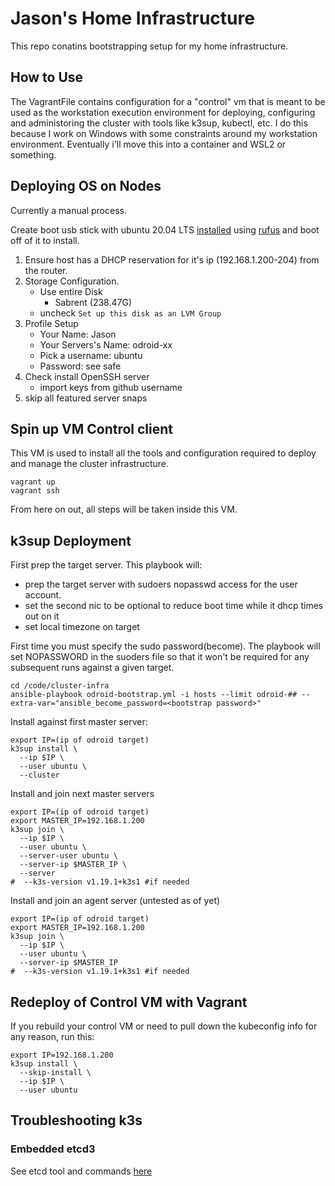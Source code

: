 # Jason's Home Infrastructure

This repo conatins bootstrapping setup for my home infrastructure. 

## How to Use
The VagrantFile contains configuration for a "control" vm that is meant to be used as the workstation execution environment for deploying, configuring and administoring the cluster with tools like k3sup, kubectl, etc. I do this because I work on Windows with some constraints around my workstation environment. Eventually i'll move this into a container and WSL2 or something.

## Deploying OS on Nodes
Currently a manual process.

Create boot usb stick with ubuntu 20.04 LTS [installed](https://ubuntu.com/tutorials/create-a-usb-stick-on-windows#1-overview) using [rufus](https://rufus.ie/en_US/) and boot off of it to install.
 1. Ensure host has a DHCP reservation for it's ip (192.168.1.200-204) from the router.
 2. Storage Configuration.
    - Use entire Disk
      - Sabrent (238.47G)
    - uncheck `Set up this disk as an LVM Group`
 3. Profile Setup
    - Your Name: Jason
    - Your Servers's Name: odroid-xx
    - Pick a username: ubuntu
    - Password: see safe
 4. Check install OpenSSH server
    - import keys from github username
 5. skip all featured server snaps

## Spin up VM Control client
This VM is used to install all the tools and configuration required to deploy and manage the cluster infrastructure.
```
vagrant up
vagrant ssh
```
From here on out, all steps will be taken inside this VM.

## k3sup Deployment

First prep the target server. This playbook will:
 * prep the target server with sudoers nopasswd access for the user account.
 * set the second nic to be optional to reduce boot time while it dhcp times out on it
 * set local timezone on target

First time you must specify the sudo password(become). The playbook will set NOPASSWORD in the suoders file so that it won't be required for any subsequent runs against a given target.
```
cd /code/cluster-infra
ansible-playbook odroid-bootstrap.yml -i hosts --limit odroid-## --extra-var="ansible_become_password=<bootstrap password>"
```

Install against first master server:
```
export IP=(ip of odroid target)
k3sup install \
  --ip $IP \
  --user ubuntu \
  --cluster
```
Install and join next master servers
```
export IP=(ip of odroid target)
export MASTER_IP=192.168.1.200
k3sup join \
  --ip $IP \
  --user ubuntu \
  --server-user ubuntu \
  --server-ip $MASTER_IP \
  --server
#  --k3s-version v1.19.1+k3s1 #if needed
```
Install and join an agent server (untested as of yet)
```
export IP=(ip of odroid target)
export MASTER_IP=192.168.1.200
k3sup join \
  --ip $IP \
  --user ubuntu \
  --server-ip $MASTER_IP
#  --k3s-version v1.19.1+k3s1 #if needed
```

## Redeploy of Control VM with Vagrant
If you rebuild your control VM or need to pull down the kubeconfig info for any reason, run this:
```
export IP=192.168.1.200
k3sup install \
  --skip-install \
  --ip $IP \
  --user ubuntu
```

## Troubleshooting k3s

### Embedded etcd3

See etcd tool and commands [here](https://gist.github.com/superseb/0c06164eef5a097c66e810fe91a9d408)
